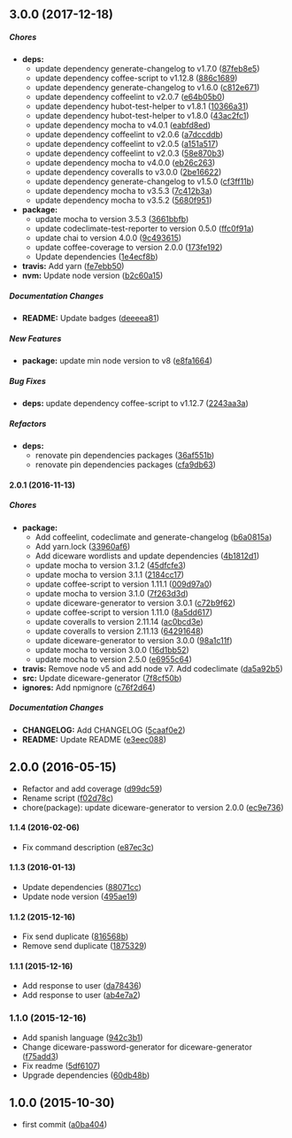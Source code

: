 ## 3.0.0 (2017-12-18)

##### Chores

* **deps:**
  *  update dependency generate-changelog to v1.7.0 ([87feb8e5](https://github.com/lgaticaq/hubot-diceware/commit/87feb8e5dfa75fd97b7001ae420715093371afe0))
  *  update dependency coffee-script to v1.12.8 ([886c1689](https://github.com/lgaticaq/hubot-diceware/commit/886c16894e645ce0878c3e0c3cf9a3b89eeff33e))
  *  update dependency generate-changelog to v1.6.0 ([c812e671](https://github.com/lgaticaq/hubot-diceware/commit/c812e671d5c583a2701eb0a7ff39150007146f96))
  *  update dependency coffeelint to v2.0.7 ([e64b05b0](https://github.com/lgaticaq/hubot-diceware/commit/e64b05b030c66b5bf41d96dcd123b92004e1785e))
  *  update dependency hubot-test-helper to v1.8.1 ([10366a31](https://github.com/lgaticaq/hubot-diceware/commit/10366a316abbec4ee969908eacd4a57defbf8f4b))
  *  update dependency hubot-test-helper to v1.8.0 ([43ac2fc1](https://github.com/lgaticaq/hubot-diceware/commit/43ac2fc1284ef8f0442e1c78d9a083e1b5f0adea))
  *  update dependency mocha to v4.0.1 ([eabfd8ed](https://github.com/lgaticaq/hubot-diceware/commit/eabfd8edb7fa2cfc6c35061e3af243a21a5908ab))
  *  update dependency coffeelint to v2.0.6 ([a7dccddb](https://github.com/lgaticaq/hubot-diceware/commit/a7dccddbf7b8e29b6b5a95775315e062290308cb))
  *  update dependency coffeelint to v2.0.5 ([a151a517](https://github.com/lgaticaq/hubot-diceware/commit/a151a517007ee322c0309734c9838e30f66158fa))
  *  update dependency coffeelint to v2.0.3 ([58e870b3](https://github.com/lgaticaq/hubot-diceware/commit/58e870b3e6ba10109024087bc1e0c1bf53f0dfbf))
  *  update dependency mocha to v4.0.0 ([eb26c263](https://github.com/lgaticaq/hubot-diceware/commit/eb26c26324c282cafb83f5774b9173504f004da5))
  *  update dependency coveralls to v3.0.0 ([2be16622](https://github.com/lgaticaq/hubot-diceware/commit/2be16622303aba1085034a7c34225fd0c76a157c))
  *  update dependency generate-changelog to v1.5.0 ([cf3ff11b](https://github.com/lgaticaq/hubot-diceware/commit/cf3ff11b4fa3ec398a12bcd210d376fb96842264))
  *  update dependency mocha to v3.5.3 ([7c412b3a](https://github.com/lgaticaq/hubot-diceware/commit/7c412b3a62c1e53b4e6dbfc08f52360bebdd410d))
  *  update dependency mocha to v3.5.2 ([5680f951](https://github.com/lgaticaq/hubot-diceware/commit/5680f951b5db6f33a2c69941775ca5bca15ad3d9))
* **package:**
  *  update mocha to version 3.5.3 ([3661bbfb](https://github.com/lgaticaq/hubot-diceware/commit/3661bbfb3a19e2d16341449fdaeee5071951b64f))
  *  update codeclimate-test-reporter to version 0.5.0 ([ffc0f91a](https://github.com/lgaticaq/hubot-diceware/commit/ffc0f91a2f0bcb46945612e5b3eb22cf19d58b8a))
  *  update chai to version 4.0.0 ([9c493615](https://github.com/lgaticaq/hubot-diceware/commit/9c493615ceda3f712bb7682811dfea84c7becd70))
  *  update coffee-coverage to version 2.0.0 ([173fe192](https://github.com/lgaticaq/hubot-diceware/commit/173fe1924efa6d98089cd78f5aca5145d47007f7))
  *  Update dependencies ([1e4ecf8b](https://github.com/lgaticaq/hubot-diceware/commit/1e4ecf8bec321b3c3e3048513bdbe3ef72548b5a))
* **travis:**  Add yarn ([fe7ebb50](https://github.com/lgaticaq/hubot-diceware/commit/fe7ebb50110a86acbab030c0067e9c715e9d405b))
* **nvm:**  Update node version ([b2c60a15](https://github.com/lgaticaq/hubot-diceware/commit/b2c60a150e277b3e8557d3cd57dcb6324326988f))

##### Documentation Changes

* **README:**  Update badges ([deeeea81](https://github.com/lgaticaq/hubot-diceware/commit/deeeea816399ce0234bca300bd91dcb38eaa32c7))

##### New Features

* **package:**  update min node version to v8 ([e8fa1664](https://github.com/lgaticaq/hubot-diceware/commit/e8fa16644b431de0cbcfffb5968cabefa474f3c6))

##### Bug Fixes

* **deps:**  update dependency coffee-script to v1.12.7 ([2243aa3a](https://github.com/lgaticaq/hubot-diceware/commit/2243aa3a1827312651534f5258d0af7242e02105))

##### Refactors

* **deps:**
  *  renovate pin dependencies packages ([36af551b](https://github.com/lgaticaq/hubot-diceware/commit/36af551b05ada3e4fb24cd5c056dfdf9eb20c969))
  *  renovate pin dependencies packages ([cfa9db63](https://github.com/lgaticaq/hubot-diceware/commit/cfa9db632a0a810e14111ce42d6eebbbaca325cd))

#### 2.0.1 (2016-11-13)

##### Chores

* **package:**
  * Add coffeelint, codeclimate and generate-changelog ([b6a0815a](https://github.com/lgaticaq/hubot-diceware/commit/b6a0815a8572c09d073496f5b62a2cefef19de92))
  * Add yarn.lock ([33960af6](https://github.com/lgaticaq/hubot-diceware/commit/33960af69f905ef9addf22f6b44a2d5faf9c0e67))
  * Add diceware wordlists and update dependencies ([4b1812d1](https://github.com/lgaticaq/hubot-diceware/commit/4b1812d1a8950258d8ce9bded7deb8a75cec765d))
  * update mocha to version 3.1.2 ([45dfcfe3](https://github.com/lgaticaq/hubot-diceware/commit/45dfcfe32b1c56102fd476f1728cff709c8654f8))
  * update mocha to version 3.1.1 ([2184cc17](https://github.com/lgaticaq/hubot-diceware/commit/2184cc1760a170c4e610d5f7ed2d00f0efad6ff8))
  * update coffee-script to version 1.11.1 ([009d97a0](https://github.com/lgaticaq/hubot-diceware/commit/009d97a0b2b948adf4d0294bbe2798f495e6c520))
  * update mocha to version 3.1.0 ([7f263d3d](https://github.com/lgaticaq/hubot-diceware/commit/7f263d3d47641f52daae224cd4f37193c4414ef2))
  * update diceware-generator to version 3.0.1 ([c72b9f62](https://github.com/lgaticaq/hubot-diceware/commit/c72b9f62f3d5e768b8eb953d952c2df4b7425507))
  * update coffee-script to version 1.11.0 ([8a5dd617](https://github.com/lgaticaq/hubot-diceware/commit/8a5dd61733229d731586d41d3eb8bb6cd2680448))
  * update coveralls to version 2.11.14 ([ac0bcd3e](https://github.com/lgaticaq/hubot-diceware/commit/ac0bcd3ef38015e67b630bed55d5678dce7f5ad0))
  * update coveralls to version 2.11.13 ([64291648](https://github.com/lgaticaq/hubot-diceware/commit/64291648eba221c34d61febbbf372a2ac8c7ada7))
  * update diceware-generator to version 3.0.0 ([98a1c11f](https://github.com/lgaticaq/hubot-diceware/commit/98a1c11f477c7a7cfc9bb4c98478fdeb585b6967))
  * update mocha to version 3.0.0 ([16d1bb52](https://github.com/lgaticaq/hubot-diceware/commit/16d1bb528a30f2934ab5b685731fe977b373ac41))
  * update mocha to version 2.5.0 ([e6955c64](https://github.com/lgaticaq/hubot-diceware/commit/e6955c64401f5d83a769f58cd834103f87e093ed))
* **travis:** Remove node v5 and add node v7. Add codeclimate ([da5a92b5](https://github.com/lgaticaq/hubot-diceware/commit/da5a92b5491602e189e37426d2570a00a869ebd3))
* **src:** Update diceware-generator ([7f8cf50b](https://github.com/lgaticaq/hubot-diceware/commit/7f8cf50be21a153656ef3efcf935793aac0fb882))
* **ignores:** Add npmignore ([c76f2d64](https://github.com/lgaticaq/hubot-diceware/commit/c76f2d64d27adabd8fae0f97346790738a92bad6))

##### Documentation Changes

* **CHANGELOG:** Add CHANGELOG ([5caaf0e2](https://github.com/lgaticaq/hubot-diceware/commit/5caaf0e2fad4b52b2ad8921797681a65b78807be))
* **README:** Update README ([e3eec088](https://github.com/lgaticaq/hubot-diceware/commit/e3eec0880f973e0675201ed2b501fe63974761a1))

## 2.0.0 (2016-05-15)

* Refactor and add coverage ([d99dc59](https://github.com/lgaticaq/hubot-diceware/commit/d99dc59))
* Rename script ([f02d78c](https://github.com/lgaticaq/hubot-diceware/commit/f02d78c))
* chore(package): update diceware-generator to version 2.0.0 ([ec9e736](https://github.com/lgaticaq/hubot-diceware/commit/ec9e736))

#### 1.1.4 (2016-02-06)

* Fix command description ([e87ec3c](https://github.com/lgaticaq/hubot-diceware/commit/e87ec3c))

#### 1.1.3 (2016-01-13)

* Update dependencies ([88071cc](https://github.com/lgaticaq/hubot-diceware/commit/88071cc))
* Update node version ([495ae19](https://github.com/lgaticaq/hubot-diceware/commit/495ae19))

#### 1.1.2 (2015-12-16)

* Fix send duplicate ([816568b](https://github.com/lgaticaq/hubot-diceware/commit/816568b))
* Remove send duplicate ([1875329](https://github.com/lgaticaq/hubot-diceware/commit/1875329))

#### 1.1.1 (2015-12-16)

* Add response to user ([da78436](https://github.com/lgaticaq/hubot-diceware/commit/da78436))
* Add response to user ([ab4e7a2](https://github.com/lgaticaq/hubot-diceware/commit/ab4e7a2))

### 1.1.0 (2015-12-16)

* Add spanish language ([942c3b1](https://github.com/lgaticaq/hubot-diceware/commit/942c3b1))
* Change diceware-password-generator for diceware-generator ([f75add3](https://github.com/lgaticaq/hubot-diceware/commit/f75add3))
* Fix readme ([5df6107](https://github.com/lgaticaq/hubot-diceware/commit/5df6107))
* Upgrade dependencies ([60db48b](https://github.com/lgaticaq/hubot-diceware/commit/60db48b))

## 1.0.0 (2015-10-30)

* first commit ([a0ba404](https://github.com/lgaticaq/hubot-diceware/commit/a0ba404))
